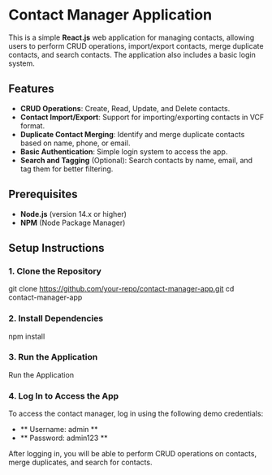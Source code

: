 # Contact Manager Application

This is a simple **React.js** web application for managing contacts, allowing users to perform CRUD operations, import/export contacts, merge duplicate contacts, and search contacts. The application also includes a basic login system.

## Features

- **CRUD Operations**: Create, Read, Update, and Delete contacts.
- **Contact Import/Export**: Support for importing/exporting contacts in VCF format.
- **Duplicate Contact Merging**: Identify and merge duplicate contacts based on name, phone, or email.
- **Basic Authentication**: Simple login system to access the app.
- **Search and Tagging** (Optional): Search contacts by name, email, and tag them for better filtering.

## Prerequisites

- **Node.js** (version 14.x or higher)
- **NPM** (Node Package Manager)

## Setup Instructions

### 1. Clone the Repository

git clone https://github.com/your-repo/contact-manager-app.git
cd contact-manager-app

### 2. Install Dependencies
npm install

### 3. Run the Application
Run the Application

### 4. Log In to Access the App
To access the contact manager, log in using the following demo credentials:
- ** Username: admin **
- ** Password: admin123 **

After logging in, you will be able to perform CRUD operations on contacts, merge duplicates, and search for contacts.

